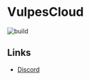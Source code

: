 # VulpesCloud

![build](https://github.com/VulpesCloud/VulpesCloud/actions/workflows/gradle.yml/badge.svg)

## Links

- [Discord](https://discord.gg/8v4f2DuMpJ)
